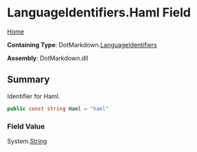 # LanguageIdentifiers\.Haml Field

[Home](../../../README.md)

**Containing Type**: DotMarkdown\.[LanguageIdentifiers](../README.md)

**Assembly**: DotMarkdown\.dll

## Summary

Identifier for Haml\.

```csharp
public const string Haml = "haml"
```

### Field Value

System\.[String](https://docs.microsoft.com/en-us/dotnet/api/system.string)

